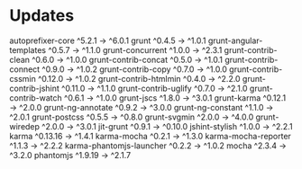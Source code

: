 # Updates
autoprefixer-core           ^5.2.1  →   ^6.0.1 
 grunt                       ^0.4.5  →   ^1.0.1 
 grunt-angular-templates     ^0.5.7  →   ^1.1.0 
 grunt-concurrent            ^1.0.0  →   ^2.3.1 
 grunt-contrib-clean         ^0.6.0  →   ^1.0.0 
 grunt-contrib-concat        ^0.5.0  →   ^1.0.1 
 grunt-contrib-connect       ^0.9.0  →   ^1.0.2 
 grunt-contrib-copy          ^0.7.0  →   ^1.0.0 
 grunt-contrib-cssmin       ^0.12.0  →   ^1.0.2 
 grunt-contrib-htmlmin       ^0.4.0  →   ^2.2.0 
 grunt-contrib-jshint       ^0.11.0  →   ^1.1.0 
 grunt-contrib-uglify        ^0.7.0  →   ^2.1.0 
 grunt-contrib-watch         ^0.6.1  →   ^1.0.0 
 grunt-jscs                  ^1.8.0  →   ^3.0.1 
 grunt-karma                ^0.12.1  →   ^2.0.0 
 grunt-ng-annotate           ^0.9.2  →   ^3.0.0 
 grunt-ng-constant           ^1.1.0  →   ^2.0.1 
 grunt-postcss               ^0.5.5  →   ^0.8.0 
 grunt-svgmin                ^2.0.0  →   ^4.0.0 
 grunt-wiredep               ^2.0.0  →   ^3.0.1 
 jit-grunt                   ^0.9.1  →  ^0.10.0 
 jshint-stylish              ^1.0.0  →   ^2.2.1 
 karma                     ^0.13.16  →   ^1.4.1 
 karma-mocha                 ^0.2.1  →   ^1.3.0 
 karma-mocha-reporter        ^1.1.3  →   ^2.2.2 
 karma-phantomjs-launcher    ^0.2.2  →   ^1.0.2 
 mocha                       ^2.3.4  →   ^3.2.0 
 phantomjs                  ^1.9.19  →   ^2.1.7 